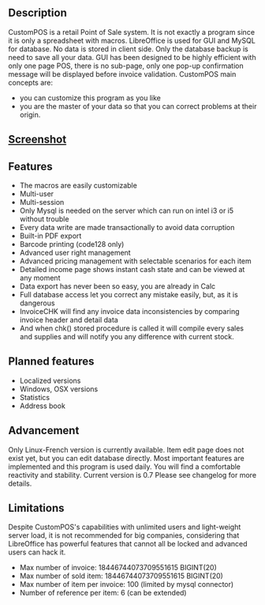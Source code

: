 ## Description
CustomPOS is a retail Point of Sale system.
It is not exactly a program since it is only a spreadsheet with macros.
LibreOffice is used for GUI and MySQL for database. No data is stored in client side. Only the database backup is need to save all your data.
GUI has been designed to be highly efficient with only one page POS, there is no sub-page, only one pop-up confirmation message will be displayed before invoice validation.
CustomPOS main concepts are:
- you can customize this program as you like
- you are the master of your data so that you can correct problems at their origin.

## [Screenshot](https://github.com/Nick689/CustomPOS/blob/master/Preview/ViewAll.md)

## Features
* The macros are easily customizable
* Multi-user
* Multi-session
* Only Mysql is needed on the server which can run on intel i3 or i5 without trouble
* Every data write are made transactionally to avoid data corruption
* Built-in PDF export
* Barcode printing (code128 only)
* Advanced user right management
* Advanced pricing management with selectable scenarios for each item
* Detailed income page shows instant cash state and can be viewed at any moment
* Data export has never been so easy, you are already in Calc
* Full database access let you correct any mistake easily, but, as it is dangerous
* InvoiceCHK will find any invoice data inconsistencies by comparing invoice header and detail data
* And when chk() stored procedure is called it will compile every sales and supplies and will notify you any difference with current stock.

## Planned features
* Localized versions
* Windows, OSX versions
* Statistics
* Address book

## Advancement
Only Linux-French version is currently available. Item edit page does not exist yet, but you can edit database directly. Most important features are implemented and this program is used daily. You will find a comfortable reactivity and stability. Current version is 0.7   Please see changelog for more details.

## Limitations
Despite CustomPOS's capabilities with unlimited users and light-weight server load, it is not recommended for big companies, considering that LibreOffice has powerful features that cannot all be locked and advanced users can hack it.

* Max number of invoice: 18446744073709551615 BIGINT(20)
* Max number of sold item: 18446744073709551615 BIGINT(20)
* Max number of item per invoice: 100 (limited by mysql connector)
* Number of reference per item: 6 (can be extended)
